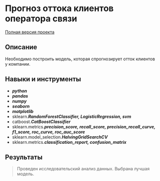 # Прогноз оттока клиентов оператора связи

[Полная версия проекта](https://github.com/OxanaFedorova/YandexPracticum_projects/blob/main/Mashine_Learning_CHURN_FORECAST/Mashine_Learning_CHURN_FORECAST.ipynb)

## Описание

Необходимо построить модель, которая спрогнозирует отток клиентов у компании.


## Навыки и инструменты

- ***python***
- ***pandas***
- ***numpy***
- ***seaborn***
- ***matplotlib***
- sklearn.***RandomForestClassifier, LogisticRegression, svm***
- catboost.***CatBoostClassifier***
- sklearn.metrics.***precision_score, recall_score, precision_recall_curve, f1_score, roc_curve, roc_auc_score***
- sklearn.model_selection.***HalvingGridSearchCV***
- sklearn.metrics.***classification_report, confusion_matrix***

## Результаты

>Проведен исследовательский анализ данных.
>Выбрана лучшая модель.

